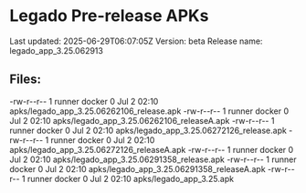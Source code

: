 # Legado Pre-release APKs
Last updated: 2025-06-29T06:07:05Z
Version: beta
Release name: legado_app_3.25.062913
## Files:
-rw-r--r-- 1 runner docker 0 Jul  2 02:10 apks/legado_app_3.25.06262106_release.apk
-rw-r--r-- 1 runner docker 0 Jul  2 02:10 apks/legado_app_3.25.06262106_releaseA.apk
-rw-r--r-- 1 runner docker 0 Jul  2 02:10 apks/legado_app_3.25.06272126_release.apk
-rw-r--r-- 1 runner docker 0 Jul  2 02:10 apks/legado_app_3.25.06272126_releaseA.apk
-rw-r--r-- 1 runner docker 0 Jul  2 02:10 apks/legado_app_3.25.06291358_release.apk
-rw-r--r-- 1 runner docker 0 Jul  2 02:10 apks/legado_app_3.25.06291358_releaseA.apk
-rw-r--r-- 1 runner docker 0 Jul  2 02:10 apks/legado_app_3.25.apk
